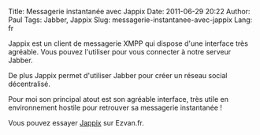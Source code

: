 Title: Messagerie instantanée avec Jappix
Date: 2011-06-29 20:22
Author: Paul
Tags: Jabber, Jappix
Slug: messagerie-instantanee-avec-jappix
Lang: fr

Jappix est un client de messagerie XMPP qui dispose d'une interface très
agréable. Vous pouvez l'utiliser pour vous connecter à notre serveur
Jabber.  

De plus Jappix permet d'utiliser Jabber pour créer un réseau social
décentralisé.  

Pour moi son principal atout est son agréable interface, très utile en
environnement hostile pour retrouver sa messagerie instantanée !  

Vous pouvez essayer [Jappix](https://www.ezvan.fr/jappix) sur
Ezvan.fr.

